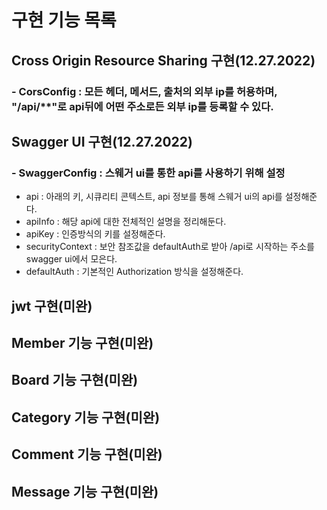 # 구현 기능 목록
## Cross Origin Resource Sharing 구현(12.27.2022)
### - CorsConfig : 모든 헤더, 메서드, 출처의 외부 ip를 허용하며, "/api/**"로 api뒤에 어떤 주소로든 외부 ip를 등록할 수 있다. 

## Swagger UI 구현(12.27.2022)
### - SwaggerConfig : 스웨거 ui를 통한 api를 사용하기 위해 설정
- api : 아래의 키, 시큐리티 콘텍스트, api 정보를 통해 스웨거 ui의 api를 설정해준다. 
- apiInfo : 해당 api에 대한 전체적인 설명을 정리해둔다. 
- apiKey : 인증방식의 키를 설정해준다. 
- securityContext : 보안 참조값을 defaultAuth로 받아 /api로 시작하는 주소를 swagger ui에서 모은다.
- defaultAuth : 기본적인 Authorization 방식을 설정해준다. 

## jwt 구현(미완)

## Member 기능 구현(미완)

## Board 기능 구현(미완)

## Category 기능 구현(미완)

## Comment 기능 구현(미완)

## Message 기능 구현(미완)
